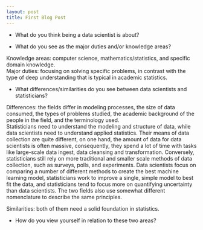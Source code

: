 ```yaml
---
layout: post
title: First Blog Post
---
```


- What do you think being a data scientist is about?  

- What do you see as the major duties and/or knowledge areas?  

Knowledge areas: computer science, mathematics/statistics, and specific domain knowledge.  
Major duties: focusing on solving specific problems, in contrast with the type of deep understanding that is typical in academic statistics.

- What differences/similarities do you see between data scientists and statisticians?  

Differences: the fields differ in modeling processes, the size of data consumed, the types of problems studied, the academic background of the people in the field, and the terminology used.  
             Statisticians need to understand the modeling and structure of data, while data scientists need to understand applied statistics. Their means of data collection are quite different, on one hand, the amount of data for data scientists is often massive, consequently, they spend a lot of time with tasks like large-scale data ingest, data cleansing and transformation. Conversely, statisticians still rely on more traditional and smaller scale methods of data collection, such as surveys, polls, and experiments. Data scientists focus on comparing a number of different methods to create the best machine learning model, statisticians work to improve a single, simple model to best fit the data, and statisticians tend to focus more on quantifying uncertainty than data scientists. The two fields also use somewhat different nomenclature to describe the same principles.
             
Similarities: both of them need a solid foundation in statistics.

- How do you view yourself in relation to these two areas?
